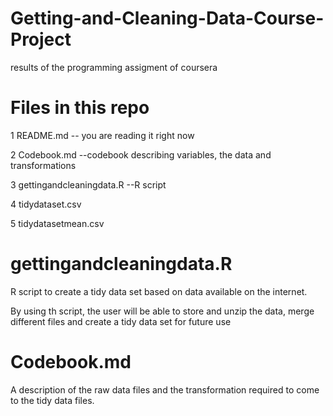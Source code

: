 # Getting-and-Cleaning-Data-Course-Project
results of the programming assigment of coursera


# Files in this repo
1 README.md -- you are reading it right now

2 Codebook.md --codebook describing variables, the data and transformations

3 gettingandcleaningdata.R --R script

4 tidydataset.csv

5 tidydatasetmean.csv

# gettingandcleaningdata.R
R script to create a tidy data set based on data available on the internet.

By using th script, the user will be able to store and unzip the data, merge different files 
and create a tidy data set for future use

# Codebook.md
A description of the raw data files and the transformation required to come to the tidy data files. 



